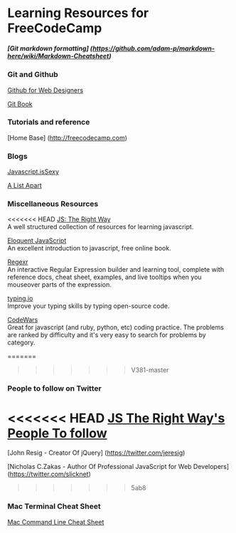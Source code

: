 # Learning Resources for FreeCodeCamp

##### [Git markdown formatting] (https://github.com/adam-p/markdown-here/wiki/Markdown-Cheatsheet)

### Git and Github 

[Github for Web Designers](http://www.lynda.com/GitHub-tutorials/GitHub-Web-Designers/162276-2.html)  

[Git Book](http://git-scm.com/book/en/v2)  

### Tutorials and reference

[Home Base] (http://freecodecamp.com)

### Blogs
[Javascript.isSexy](http://www.javascriptissexy.com)  

[A List Apart](http://www.alistapart.com)  

### Miscellaneous Resources
<<<<<<< HEAD
[JS: The Right Way](http://www.jstherightway.org)  
A well structured collection of resources for learning javascript.  
  
[Eloquent JavaScript](http://eloquentjavascript.net)  
An excellent introduction to javascript, free online book.  
  
[Regexr](http://www.regexr.com)  
An interactive Regular Expression builder and learning tool, complete with reference docs, cheat sheet, examples, and live tooltips when you mouseover parts of the expression.  
  
[typing.io](http://typing.io)  
Improve your typing skills by typing open-source code. 
  
[CodeWars](http://www.codewars.com)  
Great for javascript (and ruby, python, etc) coding practice. The problems are ranked by difficulty and it's very easy to search for problems by category.   

=======
>>>>>>> V381-master

### People to follow on Twitter
<<<<<<< HEAD
[JS The Right Way's People To follow](http://www.jstherightway.org/#whotofollow)
=======
[John Resig - Creator Of jQuery] (https://twitter.com/jeresig)

[Nicholas C.Zakas - Author Of Professional JavaScript for Web Developers] (https://twitter.com/slicknet)
>>>>>>> 5ab8

### Mac Terminal Cheat Sheet
[Mac Command Line Cheat Sheet](https://github.com/0nn0/terminal-mac-cheatsheet)


